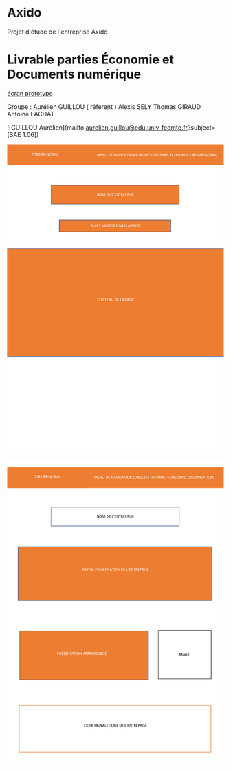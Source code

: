 # Axido
Projet d'étude de l'entreprise Axido

# Livrable parties Économie et Documents numérique
[écran prototype](doc/S1B1_guillou_sely_lachat_giraud.pdf)

Groupe : 
Aurélien GUILLOU ( référent )
Alexis SELY
Thomas GIRAUD
Antoine LACHAT

![GUILLOU Aurélien](mailto:aurelien.guillou@edu.univ-fcomte.fr?subject=[SAE 1.06]) 

![écran de zoning](doc/ecran_zoning.png)

![écran prototype](doc/ecran_prototype.png)
